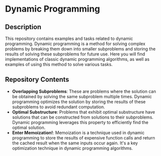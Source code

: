 # Dynamic Programming

## Description
This repository contains examples and tasks related to dynamic programming. Dynamic programming is a method for solving complex problems by breaking them down into smaller subproblems and storing the results of solving these subproblems for future use. Here you will find implementations of classic dynamic programming algorithms, as well as examples of using this method to solve various tasks.

## Repository Contents
- **Overlapping Subproblems**: These are problems where the solution can be obtained by solving the same subproblem multiple times. Dynamic programming optimizes the solution by storing the results of these subproblems to avoid redundant computation.
- **Optimal Substructure**: Problems that exhibit optimal substructure have solutions that can be constructed from solutions to their subproblems. Dynamic programming leverages this property to efficiently find the optimal solution.
- **Enter Memoization!**: Memoization is a technique used in dynamic programming to store the results of expensive function calls and return the cached result when the same inputs occur again. It's a key optimization technique in dynamic programming algorithms.

